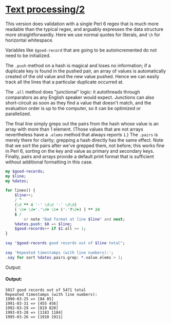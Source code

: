 [1]: https://rosettacode.org/wiki/Text_processing/2

# [Text processing/2][1]

This version does validation with a single Perl&#160;6 regex that is much more readable than the typical regex, and arguably expresses the data structure more straightforwardly.
Here we use normal quotes for literals, and `\h` for horizontal whitespace.



Variables like `$good-record` that are going to be autoincremented do not need to be initialized.



The `.push` method on a hash is magical and loses no information; if a duplicate key is found in the pushed pair, an array of values is automatically created of the old value and the new value pushed. Hence we can easily track all the lines that a particular duplicate occurred at.



The `.all` method does "junctional" logic: it autothreads through comparators as any English speaker would expect. Junctions can also short-circuit as soon as they find a value that doesn't match, and the evaluation order is up to the computer, so it can be optimized or parallelized.



The final line simply greps out the pairs from the hash whose value is an array with more than 1 element. (Those values that are not arrays nevertheless have a `.elems` method that always reports `1`.) The `.pairs` is merely there for clarity; grepping a hash directly has the same effect.
Note that we sort the pairs after we've grepped them, not before; this works fine in Perl&#160;6, sorting on the key and value as primary and secondary keys. Finally, pairs and arrays provide a default print format that is sufficient without additional formatting in this case.

```raku
my $good-records;
my $line;
my %dates;
 
for lines() {
    $line++;
    / ^
    (\d ** 4 '-' \d\d '-' \d\d)
    [ \h+ \d+'.'\d+ \h+ ('-'?\d+) ] ** 24
    $ /
        or note "Bad format at line $line" and next;
    %dates.push: $0 => $line;
    $good-records++ if $1.all >= 1;
}
 
say "$good-records good records out of $line total";
 
say 'Repeated timestamps (with line numbers):';
.say for sort %dates.pairs.grep: *.value.elems > 1;
```


Output:


#### Output:
```
5017 good records out of 5471 total
Repeated timestamps (with line numbers):
1990-03-25 => [84 85]
1991-03-31 => [455 456]
1992-03-29 => [819 820]
1993-03-28 => [1183 1184]
1995-03-26 => [1910 1911]
```